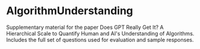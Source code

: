 # AlgorithmUnderstanding
Supplementary material for the paper Does GPT Really Get It? A Hierarchical Scale to Quantify Human and AI's Understanding of Algorithms. Includes the full set of questions used for evaluation and sample responses. 
